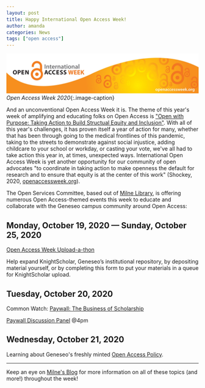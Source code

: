 ```yaml
---
layout: post
title: Happy International Open Access Week!
author: amanda
categories: News
tags: ["open access"]
---
```

![Open Access Week logo](/images/oaweek.jpg)
*Open Access Week 2020*{:.image-caption}

<span class="drop">A</span>nd an unconventional Open Access Week it is. The theme of this year's week of amplifying and educating folks on Open Access is ["Open with Purpose: Taking Action to Build Structual Equity and Inclusion"](http://www.openaccessweek.org/profiles/blogs/2020-theme-announcement-english). With all of this year's challenges, it has proven itself a year of action for many, whether that has been through going to the medical frontlines of this pandemic, taking to the streets to demonstrate against social injustice, adding childcare to your school or workday, or casting your vote, we've all had to take action this year in, at times, unexpected ways. International Open Access Week is yet another opportunity for our community of open advocates "to coordinate in taking action to make openness the default for research and to ensure that equity is at the center of this work" (Shockey, 2020, [openaccessweek.org](openaccessweek.org/profiles/blogs/2020-theme-announcement-english)).

<!--more-->

The Open Services Committee, based out of [Milne Library](https://www.geneseo.edu/library), is offering numerous Open Access-themed events this week to educate and collaborate with 
the Geneseo campus community around Open Access:

## Monday, October 19, 2020 — Sunday, October 25, 2020

[Open Access Week Upload-a-thon](https://news.milne-library.org/open-access-week-iis-october-19-25-contribute-to-oa-and-submit-your-work-to-geneseo-knightscholar/)

Help expand KnightScholar, Geneseo’s institutional repository, by depositing material yourself, or by completing this form to put your materials in a queue for KnightScholar upload.

## Tuesday, October 20, 2020

Common Watch: [Paywall: The Business of Scholarship](https://paywallthemovie.com/)

[Paywall Discussion Panel](https://forms.gle/Zy6yBbWHRfoqmu2UA) @4pm

## Wednesday, October 21, 2020

Learning about Geneseo's freshly minted [Open Access Policy](https://www.geneseo.edu/cdl/open-access). 

---

Keep an eye on [Milne's Blog](https://news.milne-library.org/) for more information on all of these topics (and more!) throughout the week! 


